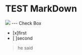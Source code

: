 # TEST MarkDown

<img src="https://blog.yena.io/assets/post-img/171123-nachoi-300.jpg">
---
Check Box <br>

- [x]first
- [ ]second

> he said 
